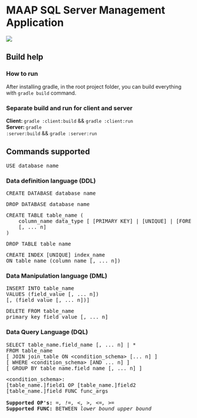 # MAAP SQL Server Management Application
![](https://github.com/2023-AB2-projects/ab2-project-nemleszkitolmasolni/blob/new_develop/client/src/main/java/images/logo_wide.png)

## Build help

### How to run
After installing gradle, in the root project folder, you can build everything with `gradle build` command. <br>
### Separate build and run for client and server
<b> Client: </b> <code>gradle :client:build</code> && <code>gradle :client:run</code> <br>
<b> Server: </b> <code>gradle :server:build</code> && <code>gradle :server:run</code> <br> 

## Commands supported

<pre>
USE database_name
</pre>

### Data definition language (DDL)

<pre>
CREATE DATABASE database_name
</pre>

<pre>
DROP DATABASE database_name
</pre>

<pre>
CREATE TABLE table_name (
    column_name data_type [ [PRIMARY KEY] | [UNIQUE] | [FOREIGN KEY REFERENCES reference_table(reference_field)] ]
    [, ... n]
)
</pre>

<pre>
DROP TABLE table_name
</pre>

<pre>
CREATE INDEX [UNIQUE] index_name
ON table_name (column_name [, ... n])
</pre>

### Data Manipulation language (DML)

<pre>
INSERT INTO table_name
VALUES (field_value [, ... n])
[, (field_value [, ... n])]
</pre>

<pre>
DELETE FROM table_name
primary_key_field_value [, ... n]
</pre>

### Data Query Language (DQL)

<pre>
SELECT table_name.field_name [, ... n] | *
FROM table_name
[ JOIN join_table ON &lt;condition_schema&gt; [... n] ]
[ WHERE &lt;condition_schema&gt; [AND ... n] ]
[ GROUP BY table_name.field_name [, ... n] ]
</pre>

<pre>
&lt;condition_schema&gt;:
[table_name.]field1 OP [table_name.]field2
[table_name.]field FUNC func_args

<b>Supported OP's:</b> <i>=, !=, <, >, <=, >=</i>
<b>Supported FUNC:</b> BETWEEN <i>lower_bound upper_bound</i>
</pre>

